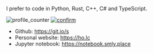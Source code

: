 I prefer to code in Python, Rust, C++, C# and TypeScript.

![profile_counter](https://komarev.com/ghpvc/?username=smly&label=Profile%20views&color=0e75b6&style=flat)
[![confirm](https://road-to-kaggle-grandmaster.vercel.app/api/simple/confirm)](https://kaggle.com/confirm/)
* Github: https://git.io/s
* Personal website: https://ho.lc
* Jupyter notebook: https://notebook.smly.place
